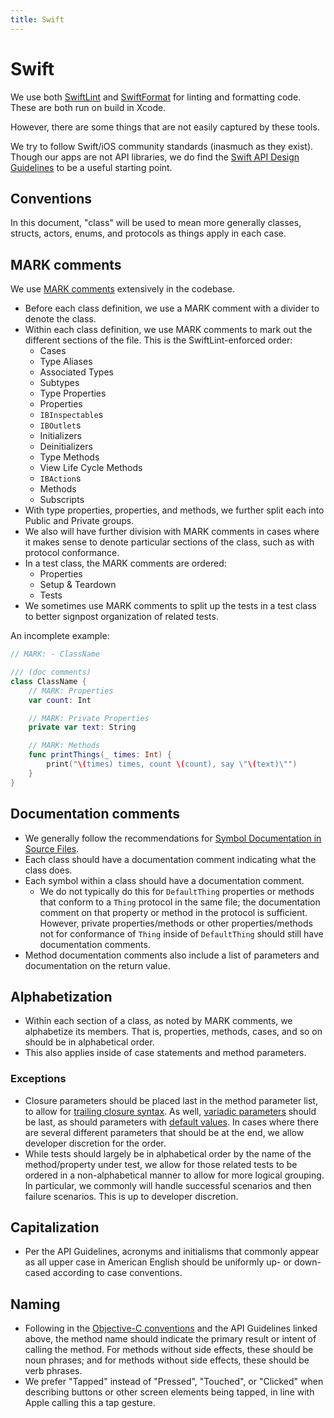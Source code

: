 ```yaml
---
title: Swift
---
```


# Swift

We use both [SwiftLint](https://github.com/realm/SwiftLint) and
[SwiftFormat](https://github.com/nicklockwood/SwiftFormat) for linting and formatting code. These
are both run on build in Xcode.

However, there are some things that are not easily captured by these tools.

We try to follow Swift/iOS community standards (inasmuch as they exist). Though our apps are not API
libraries, we do find the
[Swift API Design Guidelines](https://www.swift.org/documentation/api-design-guidelines/) to be a
useful starting point.

## Conventions

In this document, "class" will be used to mean more generally classes, structs, actors, enums, and
protocols as things apply in each case.

## MARK comments

We use
[MARK comments](https://developer.apple.com/documentation/xcode/creating-organizing-and-editing-source-files#Annotate-your-code-for-visibility)
extensively in the codebase.

- Before each class definition, we use a MARK comment with a divider to denote the class.
- Within each class definition, we use MARK comments to mark out the different sections of the file.
  This is the SwiftLint-enforced order:
  - Cases
  - Type Aliases
  - Associated Types
  - Subtypes
  - Type Properties
  - Properties
  - `IBInspectable`s
  - `IBOutlet`s
  - Initializers
  - Deinitializers
  - Type Methods
  - View Life Cycle Methods
  - `IBAction`s
  - Methods
  - Subscripts
- With type properties, properties, and methods, we further split each into Public and Private
  groups.
- We also will have further division with MARK comments in cases where it makes sense to denote
  particular sections of the class, such as with protocol conformance.
- In a test class, the MARK comments are ordered:
  - Properties
  - Setup & Teardown
  - Tests
- We sometimes use MARK comments to split up the tests in a test class to better signpost
  organization of related tests.

An incomplete example:

```swift
// MARK: - ClassName

/// (doc comments)
class ClassName {
    // MARK: Properties
    var count: Int

    // MARK: Private Properties
    private var text: String

    // MARK: Methods
    func printThings(_ times: Int) {
        print("\(times) times, count \(count), say \"\(text)\"")
    }
}
```

## Documentation comments

- We generally follow the recommendations for
  [Symbol Documentation in Source Files](https://www.swift.org/documentation/docc/writing-symbol-documentation-in-your-source-files).
- Each class should have a documentation comment indicating what the class does.
- Each symbol within a class should have a documentation comment.
  - We do not typically do this for `DefaultThing` properties or methods that conform to a `Thing`
    protocol in the same file; the documentation comment on that property or method in the protocol
    is sufficient. However, private properties/methods or other properties/methods not for
    conformance of `Thing` inside of `DefaultThing` should still have documentation comments.
- Method documentation comments also include a list of parameters and documentation on the return
  value.

## Alphabetization

- Within each section of a class, as noted by MARK comments, we alphabetize its members. That is,
  properties, methods, cases, and so on should be in alphabetical order.
- This also applies inside of case statements and method parameters.

### Exceptions

- Closure parameters should be placed last in the method parameter list, to allow for
  [trailing closure syntax](https://docs.swift.org/swift-book/documentation/the-swift-programming-language/closures/#Trailing-Closures).
  As well,
  [variadic parameters](https://docs.swift.org/swift-book/documentation/the-swift-programming-language/functions/#Variadic-Parameters)
  should be last, as should parameters with
  [default values](https://docs.swift.org/swift-book/documentation/the-swift-programming-language/functions/#Default-Parameter-Values).
  In cases where there are several different parameters that should be at the end, we allow
  developer discretion for the order.
- While tests should largely be in alphabetical order by the name of the method/property under test,
  we allow for those related tests to be ordered in a non-alphabetical manner to allow for more
  logical grouping. In particular, we commonly will handle successful scenarios and then failure
  scenarios. This is up to developer discretion.

## Capitalization

- Per the API Guidelines, acronyms and initialisms that commonly appear as all upper case in
  American English should be uniformly up- or down-cased according to case conventions.

## Naming

- Following in the
  [Objective-C conventions](https://developer.apple.com/library/archive/documentation/Cocoa/Conceptual/ProgrammingWithObjectiveC/Conventions/Conventions.html)
  and the API Guidelines linked above, the method name should indicate the primary result or intent
  of calling the method. For methods without side effects, these should be noun phrases; and for
  methods without side effects, these should be verb phrases.
- We prefer "Tapped" instead of "Pressed", "Touched", or "Clicked" when describing buttons or other
  screen elements being tapped, in line with Apple calling this a tap gesture.
